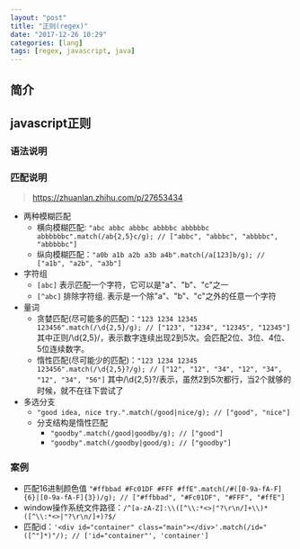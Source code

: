 ```yaml
---
layout: "post"
title: "正则(regex)"
date: "2017-12-26 10:29"
categories: [lang]
tags: [regex, javascript, java]
---
```


## 简介

## javascript正则

### 语法说明

### 匹配说明

> https://zhuanlan.zhihu.com/p/27653434

- 两种模糊匹配
    - 横向模糊匹配: `"abc abbc abbbc abbbbc abbbbbc abbbbbbc".match(/ab{2,5}c/g); // ["abbc", "abbbc", "abbbbc", "abbbbbc"]`
    - 纵向模糊匹配：`"a0b a1b a2b a3b a4b".match(/a[123]b/g); // ["a1b", "a2b", "a3b"]`
- 字符组
    - `[abc]` 表示匹配一个字符，它可以是"a"、"b"、"c"之一
    - `[^abc]` 排除字符组. 表示是一个除"a"、"b"、"c"之外的任意一个字符
- 量词
    - 贪婪匹配(尽可能多的匹配)：`"123 1234 12345 123456".match(/\d{2,5}/g); // ["123", "1234", "12345", "12345"]` 其中正则/\d{2,5}/，表示数字连续出现2到5次。会匹配2位、3位、4位、5位连续数字。
    - 惰性匹配(尽可能少的匹配)：`"123 1234 12345 123456".match(/\d{2,5}?/g); // ["12", "12", "34", "12", "34", "12", "34", "56"]` 其中/\d{2,5}?/表示，虽然2到5次都行，当2个就够的时候，就不在往下尝试了
- 多选分支
    - `"good idea, nice try.".match(/good|nice/g); // ["good", "nice"]`
    - 分支结构是惰性匹配
        - `"goodby".match(/good|goodby/g); // ["good"]`
        - `"goodby".match(/goodby|good/g); // ["goodby"]`

### 案例

- 匹配16进制颜色值 `"#ffbbad #Fc01DF #FFF #ffE".match(/#([0-9a-fA-F]{6}|[0-9a-fA-F]{3})/g); // ["#ffbbad", "#Fc01DF", "#FFF", "#ffE"]`
- window操作系统文件路径：`/^[a-zA-Z]:\\([^\\:*<>|"?\r\n/]+\\)*([^\\:*<>|"?\r\n/]+)?$/`
- 匹配id：`'<div id="container" class="main"></div>'.match(/id="([^"]*)"/); // ['id="container"', 'container']`
